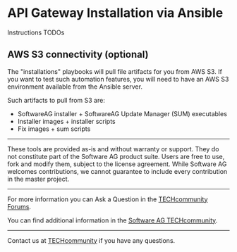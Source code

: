 # API Gateway Installation via Ansible

Instructions TODOs

## AWS S3 connectivity (optional)

The "installations" playbooks will pull file artifacts for you from AWS S3. 
If you want to test such automation features, you will need to have an AWS S3 environment available from the Ansible server.

Such artifacts to pull from S3 are:
 - SoftwareAG installer + SoftwareAG Update Manager (SUM) executables
 - Installer images + installer scripts
 - Fix images + sum scripts



______________________
These tools are provided as-is and without warranty or support. They do not constitute part of the Software AG product suite. Users are free to use, fork and modify them, subject to the license agreement. While Software AG welcomes contributions, we cannot guarantee to include every contribution in the master project.
_____________
For more information you can Ask a Question in the [TECHcommunity Forums](http://tech.forums.softwareag.com/techjforum/forums/list.page?product=webmethods).

You can find additional information in the [Software AG TECHcommunity](http://techcommunity.softwareag.com/home/-/product/name/webmethods).
_____________
Contact us at [TECHcommunity](mailto:technologycommunity@softwareag.com?subject=Github/SoftwareAG) if you have any questions.
